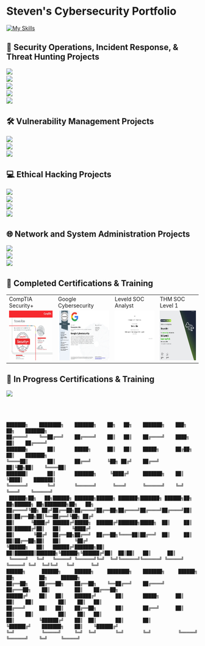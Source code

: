 # Steven's Cybersecurity Portfolio
[![My Skills](https://skillicons.dev/icons?i=windows,powershell,kali,bash,azure,python,visualstudio&theme=dark&perline=25)](https://skillicons.dev)


## 🚨 Security Operations, Incident Response, & Threat Hunting Projects
<a href="https://medium.com/@stevenrim/building-a-cloud-honeynet-soc-in-azure-980f84fb5147">
  <img src="https://img.shields.io/badge/-Cloud Honeynet and SOC w/Azure-000000?&style=for-the-badge&logo=Medium&logoColor=white"/>
</a>
<br>
<a href="https://medium.com/@stevenrim/virtual-attacks-and-splunk-insights-b892468cbec9">
  <img src="https://img.shields.io/badge/-Simulating Attacks, Detecting Threats, and Mapping TTPs-000000?&style=for-the-badge&logo=Medium&logoColor=white"/>
</a>
<br>
<a href="https://medium.com/@stevenrim/automating-security-workflow-w-limacharlie-and-tines-020ee72ee340">
  <img src="https://img.shields.io/badge/-Automating EDR with LimaCharlie and Tines-000000?&style=for-the-badge&logo=Medium&logoColor=white"/>
</a>
<br>
<a href="https://medium.com/@stevenrim/generating-and-analyzing-endpoint-activity-logs-in-mde-e7535699ab15">
  <img src="https://img.shields.io/badge/-Automating EDR with Defender for Endpoint-000000?&style=for-the-badge&logo=Medium&logoColor=white"/>
</a>
<br>
<a href="https://github.com/stevenrim/threathuntrepo/blob/main/README.md">
  <img src="https://img.shields.io/badge/-Threat Hunt Repository-000000?&style=for-the-badge&logo=github&logoColor=white"/>
</a>

## 🛠️ Vulnerability Management Projects
<a href="https://medium.com/@stevenrim/vulnerability-management-program-implementation-0fad4462c688">
  <img src="https://img.shields.io/badge/-Full Vulnerability Management Program-000000?&style=for-the-badge&logo=Medium&logoColor=white"/>
</a>
<br>
<a href="https://medium.com/@stevenrim/windows-10-vulnerabilities-scan-script-secure-9e15590bdd27">
  <img src="https://img.shields.io/badge/-Windows 10 Vulnerabilities: Scan, Script & Secure-000000?&style=for-the-badge&logo=Medium&logoColor=white"/>
</a>
<br>
<a href="https://medium.com/@stevenrim/vulnerability-scans-with-tenable-nessus-924d658c7348">
  <img src="https://img.shields.io/badge/-Vulnerability Scans w/Tenable Nessus-000000?&style=for-the-badge&logo=Medium&logoColor=white"/>
</a>

## 💻 Ethical Hacking Projects
<a href="https://medium.com/@stevenrim/owasp-juice-shop-10-2-for-arm64-raspberry-pi-5-68c28c046ccd">
  <img src="https://img.shields.io/badge/-Exploiting Vulnerabilities on OWASP Juice Shop-000000?&style=for-the-badge&logo=Medium&logoColor=white"/>
</a>
<br>
<a href="https://medium.com/@stevenrim/building-a-keylogger-w-python-508aa0465378">
  <img src="https://img.shields.io/badge/-Building a Keylogger w/Python-000000?&style=for-the-badge&logo=Medium&logoColor=white"/>
</a>
<br>
<a href="https://medium.com/@stevenrim/kerberoasting-in-active-directory-3931cb37e322">
  <img src="https://img.shields.io/badge/-Kerberoasting in Active Directory-000000?&style=for-the-badge&logo=Medium&logoColor=white"/>
</a>
<br>
<a href="https://github.com/stevenrim/duckyscripts/">
  <img src="https://img.shields.io/badge/-Custom Ducky Script Repository-000000?&style=for-the-badge&logo=github&logoColor=white"/>
</a>

## 🌐 Network and System Administration Projects
<a href="https://medium.com/@stevenrim/powershell-automation-for-disa-stig-compliance-and-hardening-6515d055d9ef">
  <img src="https://img.shields.io/badge/-PowerShell Automation for DISA STIG Compliance and Hardening-000000?&style=for-the-badge&logo=Medium&logoColor=white"/>
</a>
<br>
<a href="https://medium.com/@stevenrim/cisco-packet-tracer-lab-series-more-0051e9e438b7">
  <img src="https://img.shields.io/badge/-Cisco Packet Tracer Lab Series-000000?&style=for-the-badge&logo=Medium&logoColor=white"/>
</a>
<br>
<a href="https://medium.com/@stevenrim/active-directory-home-lab-w-virtualbox-e07932251a9f">
  <img src="https://img.shields.io/badge/-AD Home Lab w/VirtualBox and PowerShell-000000?&style=for-the-badge&logo=Medium&logoColor=white"/>
</a>

## 🏅 Completed Certifications & Training 
<table>
  <tr>
    <td>CompTIA Security+</td>
    <td>Google Cybersecurity</td>
    <td>Leveld SOC Analyst</td>
    <td>THM SOC Level 1</td>
  </tr>
  <tr>  
    <td><a href="https://www.credly.com/badges/806e2f2e-f9c0-4081-9304-6f492136c153/"><img src="https://github.com/stevenrim/stevenrim/blob/main/securityplus.jpg" width="225" height="130"/></a></td>
    <td><a href="https://www.credly.com/badges/c5dc51ac-beae-45ef-b27b-a060075191e3/"><img src="https://github.com/stevenrim/stevenrim/blob/main/googlecybersecurity.jpg" width="225" height="130"/></a>
    <td><a href="https://app.kajabi.com/certificates/72ada0d2"><img src="https://github.com/stevenrim/stevenrim/blob/main/masterclassleveld.jpg" width="225" height="130"/></a></td>
    <td><a href="https://tryhackme-certificates.s3-eu-west-1.amazonaws.com/THM-SUPLNG2XBJ.png"><img src="https://github.com/stevenrim/stevenrim/blob/main/thmsoc1.jpg" width="225" height="130"/></a></td>
  </tr>
</table>

## 🧠 In Progress Certifications & Training 
<a href="https://static.vecteezy.com/system/resources/previews/022/655/961/non_2x/work-in-progress-rubber-stamp-work-in-progress-grunge-stamp-seal-illustration-vector.jpg"><img src="https://img.shields.io/badge/-Associate of ISC2-2a3042?&style=for-the-badge&logoColor=white"/></a>



<br>
<br>

```
███████╗    ████████╗    ███████╗    ██╗   ██╗    ███████╗    ███╗   ██╗    ███████╗                   
██╔════╝    ╚══██╔══╝    ██╔════╝    ██║   ██║    ██╔════╝    ████╗  ██║    ██╔════╝                   
███████╗       ██║       █████╗      ██║   ██║    █████╗      ██╔██╗ ██║    ███████╗                   
╚════██║       ██║       ██╔══╝      ╚██╗ ██╔╝    ██╔══╝      ██║╚██╗██║    ╚════██║                   
███████║       ██║       ███████╗     ╚████╔╝     ███████╗    ██║ ╚████║    ███████║                   
╚══════╝       ╚═╝       ╚══════╝      ╚═══╝      ╚══════╝    ╚═╝  ╚═══╝    ╚══════╝                   
 ██████╗██╗   ██╗██████╗ ███████╗██████╗ ███████╗███████╗ ██████╗██╗   ██╗██████╗ ██╗████████╗██╗   ██╗
██╔════╝╚██╗ ██╔╝██╔══██╗██╔════╝██╔══██╗██╔════╝██╔════╝██╔════╝██║   ██║██╔══██╗██║╚══██╔══╝╚██╗ ██╔╝
██║      ╚████╔╝ ██████╔╝█████╗  ██████╔╝███████╗█████╗  ██║     ██║   ██║██████╔╝██║   ██║    ╚████╔╝ 
██║       ╚██╔╝  ██╔══██╗██╔══╝  ██╔══██╗╚════██║██╔══╝  ██║     ██║   ██║██╔══██╗██║   ██║     ╚██╔╝  
╚██████╗   ██║   ██████╔╝███████╗██║  ██║███████║███████╗╚██████╗╚██████╔╝██║  ██║██║   ██║      ██║   
 ╚═════╝   ╚═╝   ╚═════╝ ╚══════╝╚═╝  ╚═╝╚══════╝╚══════╝ ╚═════╝ ╚═════╝ ╚═╝  ╚═╝╚═╝   ╚═╝      ╚═╝   
██████╗      ██████╗     ██████╗     ████████╗    ███████╗     ██████╗     ██╗         ██╗     ██████╗ 
██╔══██╗    ██╔═══██╗    ██╔══██╗    ╚══██╔══╝    ██╔════╝    ██╔═══██╗    ██║         ██║    ██╔═══██╗
██████╔╝    ██║   ██║    ██████╔╝       ██║       █████╗      ██║   ██║    ██║         ██║    ██║   ██║
██╔═══╝     ██║   ██║    ██╔══██╗       ██║       ██╔══╝      ██║   ██║    ██║         ██║    ██║   ██║
██║         ╚██████╔╝    ██║  ██║       ██║       ██║         ╚██████╔╝    ███████╗    ██║    ╚██████╔╝
╚═╝          ╚═════╝     ╚═╝  ╚═╝       ╚═╝       ╚═╝          ╚═════╝     ╚══════╝    ╚═╝     ╚═════╝
```
